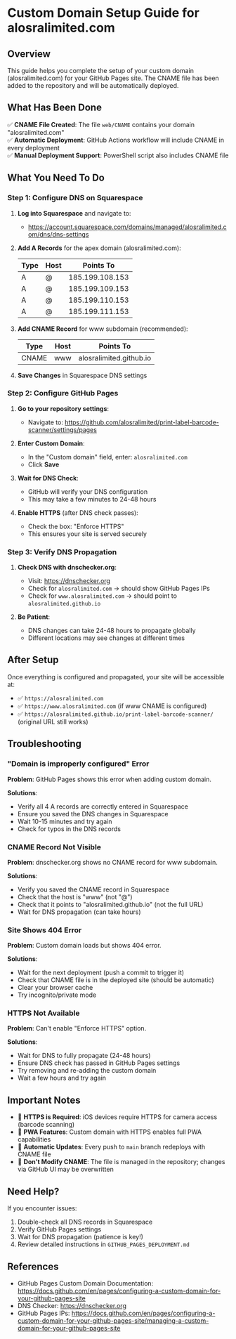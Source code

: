 # Custom Domain Setup Guide for alosralimited.com

## Overview

This guide helps you complete the setup of your custom domain (alosralimited.com) for your GitHub Pages site. The CNAME file has been added to the repository and will be automatically deployed.

## What Has Been Done

✅ **CNAME File Created**: The file `web/CNAME` contains your domain "alosralimited.com"  
✅ **Automatic Deployment**: GitHub Actions workflow will include CNAME in every deployment  
✅ **Manual Deployment Support**: PowerShell script also includes CNAME file  

## What You Need To Do

### Step 1: Configure DNS on Squarespace

1. **Log into Squarespace** and navigate to:
   - https://account.squarespace.com/domains/managed/alosralimited.com/dns/dns-settings

2. **Add A Records** for the apex domain (alosralimited.com):
   
   | Type | Host | Points To        |
   |------|------|------------------|
   | A    | @    | 185.199.108.153  |
   | A    | @    | 185.199.109.153  |
   | A    | @    | 185.199.110.153  |
   | A    | @    | 185.199.111.153  |

3. **Add CNAME Record** for www subdomain (recommended):
   
   | Type  | Host | Points To              |
   |-------|------|------------------------|
   | CNAME | www  | alosralimited.github.io |

4. **Save Changes** in Squarespace DNS settings

### Step 2: Configure GitHub Pages

1. **Go to your repository settings**:
   - Navigate to: https://github.com/alosralimited/print-label-barcode-scanner/settings/pages

2. **Enter Custom Domain**:
   - In the "Custom domain" field, enter: `alosralimited.com`
   - Click **Save**

3. **Wait for DNS Check**:
   - GitHub will verify your DNS configuration
   - This may take a few minutes to 24-48 hours

4. **Enable HTTPS** (after DNS check passes):
   - Check the box: "Enforce HTTPS"
   - This ensures your site is served securely

### Step 3: Verify DNS Propagation

1. **Check DNS with dnschecker.org**:
   - Visit: https://dnschecker.org
   - Check for `alosralimited.com` → should show GitHub Pages IPs
   - Check for `www.alosralimited.com` → should point to `alosralimited.github.io`

2. **Be Patient**:
   - DNS changes can take 24-48 hours to propagate globally
   - Different locations may see changes at different times

## After Setup

Once everything is configured and propagated, your site will be accessible at:

- ✅ `https://alosralimited.com`
- ✅ `https://www.alosralimited.com` (if www CNAME is configured)
- ✅ `https://alosralimited.github.io/print-label-barcode-scanner/` (original URL still works)

## Troubleshooting

### "Domain is improperly configured" Error

**Problem**: GitHub Pages shows this error when adding custom domain.

**Solutions**:
- Verify all 4 A records are correctly entered in Squarespace
- Ensure you saved the DNS changes in Squarespace
- Wait 10-15 minutes and try again
- Check for typos in the DNS records

### CNAME Record Not Visible

**Problem**: dnschecker.org shows no CNAME record for www subdomain.

**Solutions**:
- Verify you saved the CNAME record in Squarespace
- Check that the host is "www" (not "@")
- Check that it points to "alosralimited.github.io" (not the full URL)
- Wait for DNS propagation (can take hours)

### Site Shows 404 Error

**Problem**: Custom domain loads but shows 404 error.

**Solutions**:
- Wait for the next deployment (push a commit to trigger it)
- Check that CNAME file is in the deployed site (should be automatic)
- Clear your browser cache
- Try incognito/private mode

### HTTPS Not Available

**Problem**: Can't enable "Enforce HTTPS" option.

**Solutions**:
- Wait for DNS to fully propagate (24-48 hours)
- Ensure DNS check has passed in GitHub Pages settings
- Try removing and re-adding the custom domain
- Wait a few hours and try again

## Important Notes

- 🔐 **HTTPS is Required**: iOS devices require HTTPS for camera access (barcode scanning)
- 📱 **PWA Features**: Custom domain with HTTPS enables full PWA capabilities
- 🔄 **Automatic Updates**: Every push to `main` branch redeploys with CNAME file
- 📝 **Don't Modify CNAME**: The file is managed in the repository; changes via GitHub UI may be overwritten

## Need Help?

If you encounter issues:

1. Double-check all DNS records in Squarespace
2. Verify GitHub Pages settings
3. Wait for DNS propagation (patience is key!)
4. Review detailed instructions in `GITHUB_PAGES_DEPLOYMENT.md`

## References

- GitHub Pages Custom Domain Documentation: https://docs.github.com/en/pages/configuring-a-custom-domain-for-your-github-pages-site
- DNS Checker: https://dnschecker.org
- GitHub Pages IPs: https://docs.github.com/en/pages/configuring-a-custom-domain-for-your-github-pages-site/managing-a-custom-domain-for-your-github-pages-site
